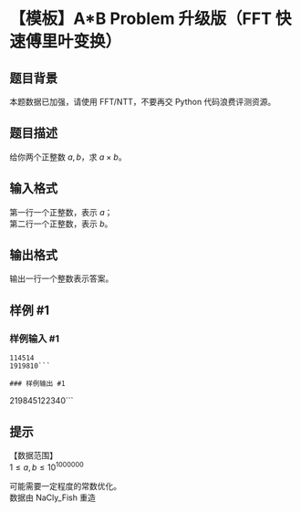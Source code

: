 # 【模板】A*B Problem 升级版（FFT 快速傅里叶变换）

## 题目背景

本题数据已加强，请使用 FFT/NTT，不要再交 Python 代码浪费评测资源。

## 题目描述

给你两个正整数 $a,b$，求 $a \times b$。

## 输入格式

第一行一个正整数，表示 $a$；  
第二行一个正整数，表示 $b$。

## 输出格式

输出一行一个整数表示答案。

## 样例 #1

### 样例输入 #1
```
114514 
1919810```

### 样例输出 #1

```
219845122340```

## 提示

【数据范围】   
$1\le a,b \le 10^{1000000}$

可能需要一定程度的常数优化。  
数据由 NaCly_Fish 重造

